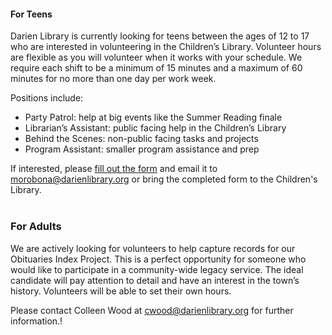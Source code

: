 
#### For Teens
Darien Library is currently looking for teens between the ages of 12 to 17 who are interested in volunteering in the Children’s Library. Volunteer hours are flexible as you will volunteer when it works with your schedule. We require each shift to be a minimum of 15 minutes and a maximum of 60 minutes for no more than one day per work week.
 
Positions include:
* Party Patrol: help at big events like the Summer Reading finale
* Librarian’s Assistant: public facing help in the Children’s Library
* Behind the Scenes: non-public facing tasks and projects
* Program Assistant: smaller program assistance and prep


If interested, please [fill out the form](https://dar.to/2AmjLJN "fill out the form") and email it to [morobona@darienlibrary.org](mailto:morobona@darienlibrary.org "Mia Orobona") or bring the completed form to the Children's Library.
<br />
<br />

### For Adults
We are actively looking for volunteers to help capture records for our Obituaries Index Project. This is a perfect opportunity for someone who would like to participate in a community-wide legacy service. The ideal candidate will pay attention to detail and have an interest in the town’s history. Volunteers will be able to set their own hours.

Please contact Colleen Wood at [cwood@darienlibrary.org](mailto:cwood@darienlibrary.org "Email Colleen Wood") for further information.!